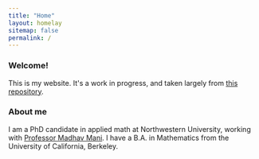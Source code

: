 ```yaml
---
title: "Home"
layout: homelay
sitemap: false
permalink: /
---
```


### Welcome!

This is my website. It's a work in progress, and taken largely from <a href="https://github.com/sbryngelson/academic-website-template" target="_blank">this repository</a>.

### About me

I am a PhD candidate in applied math at Northwestern University, working with <a href="https://www.madhavmani.com/" target="_blank">Professor Madhav Mani</a>. I have a B.A. in Mathematics from the University of California, Berkeley.
